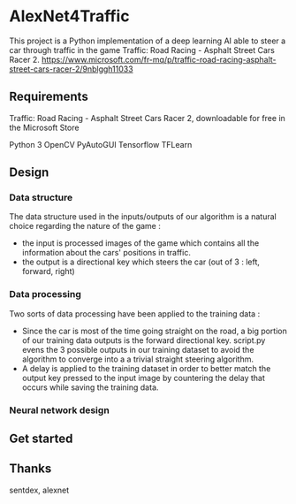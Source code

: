 # AlexNet4Traffic

This project is a Python implementation of a deep learning AI able to steer a car through traffic in the game Traffic: Road Racing - Asphalt Street Cars Racer 2. https://www.microsoft.com/fr-mq/p/traffic-road-racing-asphalt-street-cars-racer-2/9nblggh11033

## Requirements

Traffic: Road Racing - Asphalt Street Cars Racer 2, downloadable for free in the Microsoft Store

Python 3
OpenCV
PyAutoGUI
Tensorflow
TFLearn

## Design

### Data structure

The data structure used in the inputs/outputs of our algorithm is a natural choice regarding the nature of the game :
* the input is processed images of the game which contains all the information about the cars' positions in traffic.
* the output is a directional key which steers the car (out of 3 : left, forward, right)

### Data processing

Two sorts of data processing have been applied to the training data :

* Since the car is most of the time going straight on the road, a big portion of our training data outputs is the forward directional key. script.py evens the 3 possible outputs in our training dataset to avoid the algorithm to converge into a a trivial straight steering algorithm.
* A delay is applied to the training dataset in order to better match the output key pressed to the input image by countering the delay that occurs while saving the training data.

### Neural network design

## Get started

## Thanks 

sentdex, alexnet
